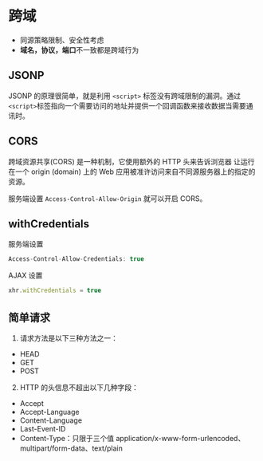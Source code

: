 # 跨域

- 同源策略限制、安全性考虑
- **域名，协议，端口**不一致都是跨域行为

## JSONP

JSONP 的原理很简单，就是利用 `<script>` 标签没有跨域限制的漏洞。通过 `<script>`标签指向一个需要访问的地址并提供一个回调函数来接收数据当需要通讯时。

## CORS

跨域资源共享(CORS) 是一种机制，它使用额外的 HTTP 头来告诉浏览器 让运行在一个 origin (domain) 上的 Web 应用被准许访问来自不同源服务器上的指定的资源。

服务端设置 `Access-Control-Allow-Origin` 就可以开启 CORS。

## withCredentials

服务端设置

```js
Access-Control-Allow-Credentials: true
```

AJAX 设置

```js
xhr.withCredentials = true
```

## 简单请求

1. 请求方法是以下三种方法之一：

- HEAD
- GET
- POST

2. HTTP 的头信息不超出以下几种字段：

- Accept
- Accept-Language
- Content-Language
- Last-Event-ID
- Content-Type：只限于三个值 application/x-www-form-urlencoded、multipart/form-data、text/plain
